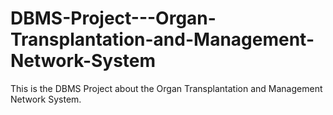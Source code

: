 # DBMS-Project---Organ-Transplantation-and-Management-Network-System    

This is the DBMS Project about the Organ Transplantation and Management Network System.  
